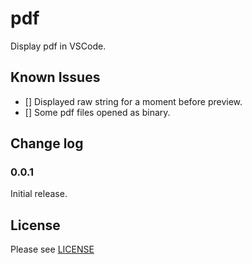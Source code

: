 # pdf

Display pdf in VSCode.

## Known Issues

- [] Displayed raw string for a moment before preview.
- [] Some pdf files opened as binary.

## Change log

### 0.0.1

Initial release.

## License
Please see [LICENSE](./LICENSE)